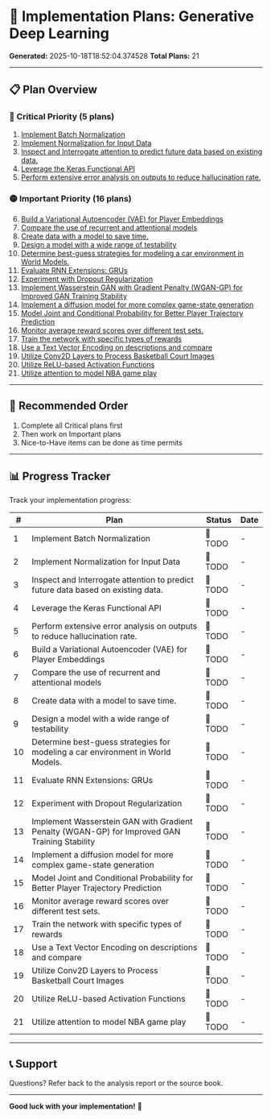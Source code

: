 # 🚀 Implementation Plans: Generative Deep Learning

**Generated:** 2025-10-18T18:52:04.374528
**Total Plans:** 21

---

## 📋 Plan Overview

### 🔴 Critical Priority (5 plans)

1. [Implement Batch Normalization](01_Implement_Batch_Normalization.md)
2. [Implement Normalization for Input Data](02_Implement_Normalization_for_Input_Data.md)
3. [Inspect and Interrogate attention to predict future data based on existing data.](03_Inspect_and_Interrogate_attention_to_predict_future_data_based_on_existing_data.md)
4. [Leverage the Keras Functional API](04_Leverage_the_Keras_Functional_API.md)
5. [Perform extensive error analysis on outputs to reduce hallucination rate.](05_Perform_extensive_error_analysis_on_outputs_to_reduce_hallucination_rate.md)

### 🟡 Important Priority (16 plans)

6. [Build a Variational Autoencoder (VAE) for Player Embeddings](06_Build_a_Variational_Autoencoder_VAE_for_Player_Embeddings.md)
7. [Compare the use of recurrent and attentional models](07_Compare_the_use_of_recurrent_and_attentional_models.md)
8. [Create data with a model to save time.](08_Create_data_with_a_model_to_save_time.md)
9. [Design a model with a wide range of testability](09_Design_a_model_with_a_wide_range_of_testability.md)
10. [Determine best-guess strategies for modeling a car environment in World Models.](10_Determine_best-guess_strategies_for_modeling_a_car_environment_in_World_Models.md)
11. [Evaluate RNN Extensions: GRUs](11_Evaluate_RNN_Extensions_GRUs.md)
12. [Experiment with Dropout Regularization](12_Experiment_with_Dropout_Regularization.md)
13. [Implement Wasserstein GAN with Gradient Penalty (WGAN-GP) for Improved GAN Training Stability](13_Implement_Wasserstein_GAN_with_Gradient_Penalty_WGAN-GP_for_Improved_GAN_Training_Stability.md)
14. [Implement a diffusion model for more complex game-state generation](14_Implement_a_diffusion_model_for_more_complex_game-state_generation.md)
15. [Model Joint and Conditional Probability for Better Player Trajectory Prediction](15_Model_Joint_and_Conditional_Probability_for_Better_Player_Trajectory_Prediction.md)
16. [Monitor average reward scores over different test sets.](16_Monitor_average_reward_scores_over_different_test_sets.md)
17. [Train the network with specific types of rewards](17_Train_the_network_with_specific_types_of_rewards.md)
18. [Use a Text Vector Encoding on descriptions and compare](18_Use_a_Text_Vector_Encoding_on_descriptions_and_compare.md)
19. [Utilize Conv2D Layers to Process Basketball Court Images](19_Utilize_Conv2D_Layers_to_Process_Basketball_Court_Images.md)
20. [Utilize ReLU-based Activation Functions](20_Utilize_ReLU-based_Activation_Functions.md)
21. [Utilize attention to model NBA game play](21_Utilize_attention_to_model_NBA_game_play.md)

---

## 🎯 Recommended Order

1. Complete all Critical plans first
2. Then work on Important plans
3. Nice-to-Have items can be done as time permits

---

## 📊 Progress Tracker

Track your implementation progress:

| # | Plan | Status | Date |
|---|------|--------|------|
| 1 | Implement Batch Normalization | 🔲 TODO | - |
| 2 | Implement Normalization for Input Data | 🔲 TODO | - |
| 3 | Inspect and Interrogate attention to predict future data based on existing data. | 🔲 TODO | - |
| 4 | Leverage the Keras Functional API | 🔲 TODO | - |
| 5 | Perform extensive error analysis on outputs to reduce hallucination rate. | 🔲 TODO | - |
| 6 | Build a Variational Autoencoder (VAE) for Player Embeddings | 🔲 TODO | - |
| 7 | Compare the use of recurrent and attentional models | 🔲 TODO | - |
| 8 | Create data with a model to save time. | 🔲 TODO | - |
| 9 | Design a model with a wide range of testability | 🔲 TODO | - |
| 10 | Determine best-guess strategies for modeling a car environment in World Models. | 🔲 TODO | - |
| 11 | Evaluate RNN Extensions: GRUs | 🔲 TODO | - |
| 12 | Experiment with Dropout Regularization | 🔲 TODO | - |
| 13 | Implement Wasserstein GAN with Gradient Penalty (WGAN-GP) for Improved GAN Training Stability | 🔲 TODO | - |
| 14 | Implement a diffusion model for more complex game-state generation | 🔲 TODO | - |
| 15 | Model Joint and Conditional Probability for Better Player Trajectory Prediction | 🔲 TODO | - |
| 16 | Monitor average reward scores over different test sets. | 🔲 TODO | - |
| 17 | Train the network with specific types of rewards | 🔲 TODO | - |
| 18 | Use a Text Vector Encoding on descriptions and compare | 🔲 TODO | - |
| 19 | Utilize Conv2D Layers to Process Basketball Court Images | 🔲 TODO | - |
| 20 | Utilize ReLU-based Activation Functions | 🔲 TODO | - |
| 21 | Utilize attention to model NBA game play | 🔲 TODO | - |

---

## 📞 Support

Questions? Refer back to the analysis report or the source book.

---

**Good luck with your implementation!** 🚀
